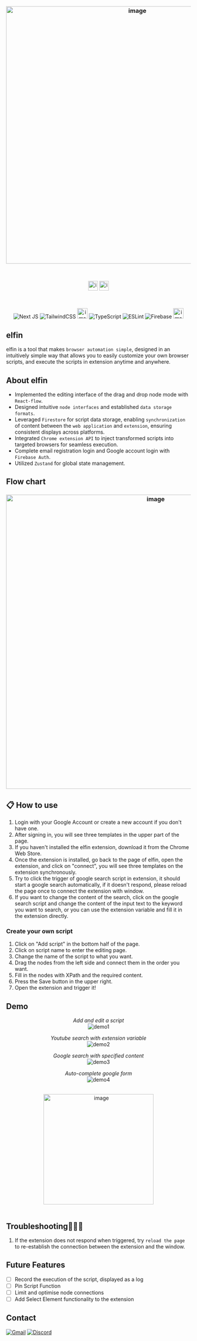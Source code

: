 <h3 align='center'>
  <img width="700" alt="image" src="https://github.com/finnzzzz/elfin/assets/110927910/e6f47452-48c6-4b37-bc00-a3dc898e5344">
</h3>
<br>
<div align='center' >
  
  [<img height="26" alt="image" src="https://img.shields.io/badge/✨_Website-8729FF">](https://elfin.vercel.app/) [<img height="26" alt="image" src="https://img.shields.io/badge/⚙️_Chrome_extension-1.0.0-555555?labelColor=FF8F27">](https://chrome.google.com/webstore/detail/elfin-browser-automation/ojjgkgnnebfjcocfceidjnekcdamfjbf)  
  
</div>
<br>
<div align='center' >

![Next JS](https://img.shields.io/badge/Next-black?style=for-the-badge&logo=next.js&logoColor=white)
![TailwindCSS](https://img.shields.io/badge/tailwindcss-%2338B2AC.svg?style=for-the-badge&logo=tailwind-css&logoColor=white)
<img height="28" alt="image" src="https://github.com/finnzzzz/elfin/assets/110927910/6efe97d7-6e83-41a2-bb96-a2049e4cd0b3">
![TypeScript](https://img.shields.io/badge/typescript-%23007ACC.svg?style=for-the-badge&logo=typescript&logoColor=white)
![ESLint](https://img.shields.io/badge/ESLint-4B3263?style=for-the-badge&logo=eslint&logoColor=white)
![Firebase](https://img.shields.io/badge/firebase-%23039BE5.svg?style=for-the-badge&logo=firebase)
<img height="28" alt="image" src="https://github.com/finnzzzz/elfin/assets/110927910/0bcc3427-caeb-45d1-a7dc-e0bf7553f741">

</div>

## elfin
elfin is a tool that makes `browser automation simple`, designed in an intuitively simple way that allows you to easily customize your own browser scripts, and execute the scripts in extension anytime and anywhere.

## About elfin
- Implemented the editing interface of the drag and drop node mode with `React-flow`.
- Designed intuitive `node interfaces` and established `data storage formats`.
- Leveraged `Firestore` for script data storage, enabling `synchronization` of content between the `web application` and `extension`, ensuring consistent displays across platforms.
- Integrated `Chrome extension API` to inject transformed scripts into targeted browsers for seamless execution.
- Complete email registration login and Google account login with `Firebase Auth`.
- Utilized `Zustand` for global state management.

## Flow chart
<h3 align='center'>
  
  <img width="800" alt="image" src="https://github.com/finnzzzz/elfin/assets/110927910/032fb08e-b10d-4a94-887f-a85a1e180ae6">
</h3>

## 📋 How to use
 
1. Login with your Google Account or create a new account if you don't have one.
2. After signing in, you will see three templates in the upper part of the page.
3. If you haven't installed the elfin extension, download it from the Chrome Web Store.
4. Once the extension is installed, go back to the page of elfin, open the extension, and click on "connect", you will see three templates on the extension synchronously.
5. Try to click the trigger of google search script in extension, it should start a google search automatically, if it doesn't respond, please reload the page once to connect the extension with window.
6. If you want to change the content of the search, click on the google search script and change the content of the input text to the keyword you want to search, or you can use the extension variable and fill it in the extension directly.

### Create your own script
1. Click on "Add script" in the bottom half of the page.
2. Click on script name to enter the editing page.
3. Change the name of the script to what you want.
4. Drag the nodes from the left side and connect them in the order you want.
5. Fill in the nodes with XPath and the required content.
6. Press the Save button in the upper right.
7. Open the extension and trigger it!

## Demo
<div align='center' >
  
*Add and edit a script*<br>
![demo1](https://github.com/finnzzzz/elfin/assets/110927910/f4de48f6-9c54-44ca-a1dc-ff40eb92c70d) 

*Youtube search with extension variable*<br>
![demo2](https://github.com/finnzzzz/elfin/assets/110927910/8b6634b5-8688-46c0-9848-716adbb8dbd5)

*Google search with specified content*<br>
![demo3](https://github.com/finnzzzz/elfin/assets/110927910/d8c57538-f5e9-4f74-bac1-fec230203454)

*Auto-complete google form*<br>
![demo4](https://github.com/finnzzzz/elfin/assets/110927910/2bbc3d96-9a6a-41b7-86a6-d51fd243a19b)
</div>
<br>

<div align='center'>
  
  <img width="300" alt="image" src="https://github.com/finnzzzz/elfin/assets/110927910/976ff10d-d211-43be-8306-12dec5da0c32">
</div>
<br>

## Troubleshooting👨🏻‍🔧
1. If the extension does not respond when triggered, try `reload the page` to re-establish the connection between the extension and the window.

## Future Features

- [ ] Record the execution of the script, displayed as a log
- [ ] Pin Script Function
- [ ] Limit and optimise node connections
- [ ] Add Select Element functionality to the extension

## Contact

<a href="mailto:finndev0303@gmail.com" target="_blank">![Gmail](https://img.shields.io/badge/Gmail-D14836?style=for-the-badge&logo=gmail&logoColor=white)</a>
<a href="https://discordapp.com/users/361719252404928513" target="_blank">![Discord](https://img.shields.io/badge/Discord-%235865F2.svg?style=for-the-badge&logo=discord&logoColor=white)</a>
